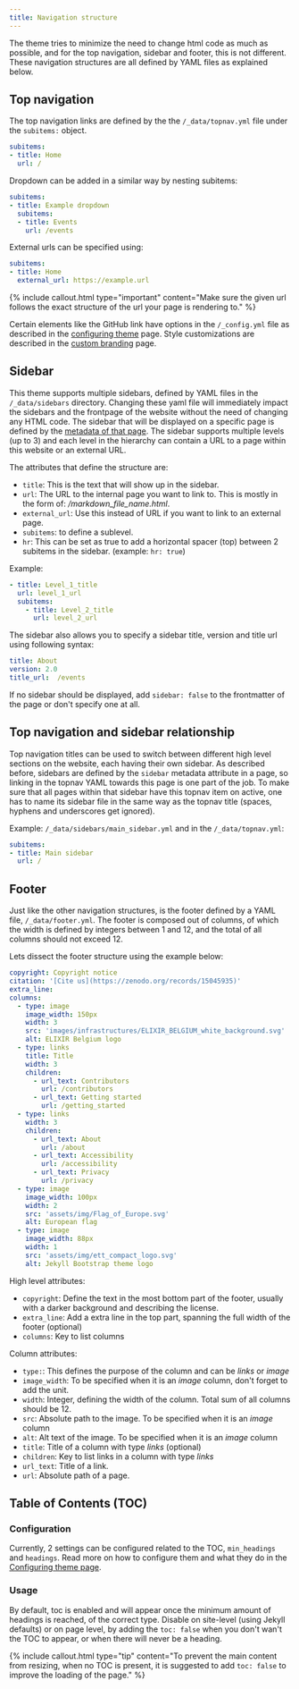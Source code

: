 ```yaml
---
title: Navigation structure
---
```


The theme tries to minimize the need to change html code as much as possible, and for the top navigation, sidebar and footer, this is not different. These navigation structures are all defined by YAML files as  explained below.

## Top navigation

The top navigation links are defined by the the `/_data/topnav.yml` file under the `subitems:` object. 
```yml
subitems:
- title: Home
  url: /
```

Dropdown can be added in a similar way by nesting subitems:

```yml
subitems:
- title: Example dropdown
  subitems:
  - title: Events
    url: /events
```

External urls can be specified using:

```yml
subitems:
- title: Home
  external_url: https://example.url
```

{% include callout.html type="important" content="Make sure the given url follows the exact structure of the url your page is rendering to." %}

Certain elements like the GitHub link have options in the `/_config.yml` file as described in the [configuring theme](configuring_theme) page. Style customizations are described in the [custom branding](custom_branding#branding-in-the-top-navigation) page.

## Sidebar

This theme supports multiple sidebars, defined by YAML files in the `/_data/sidebars` directory. Changing these yaml file will immediately impact the sidebars and the frontpage of the website without the need of changing any HTML code. The sidebar that will be displayed on a specific page is defined by the [metadata of that page](page_mechanics). The sidebar supports multiple levels (up to 3) and each level in the hierarchy can contain a URL to a page within this website or an external URL.

The attributes that define the structure are:
- `title`: This is the text that will show up in the sidebar.
- `url`: The URL to the internal page you want to link to. This is mostly in the form of: */markdown_file_name.html*.
- `external_url`: Use this instead of URL if you want to link to an external page.
- `subitems`: to define a sublevel.
- `hr`: This can be set as true to add a horizontal spacer (top) between 2 subitems in the sidebar. (example: `hr: true`)

Example:

```yaml
- title: Level_1_title
  url: level_1_url
  subitems:
    - title: Level_2_title
      url: level_2_url
```

The sidebar also allows you to specify a sidebar title, version and title url using following syntax:


```yml
title: About
version: 2.0
title_url:  /events
```

If no sidebar should be displayed, add `sidebar: false` to the frontmatter of the page or don't specify one at all.

## Top navigation and sidebar relationship

Top navigation titles can be used to switch between different high level sections on the website, each having their own sidebar. As described before, sidebars are defined by the `sidebar` metadata attribute in a page, so linking in the topnav YAML towards this page is one part of the job. To make sure that all pages within that sidebar have this topnav item on active, one has to name its sidebar file in the same way as the topnav title (spaces, hyphens and underscores get ignored). 

Example: `/_data/sidebars/main_sidebar.yml` and in the `/_data/topnav.yml`:

```yml
subitems:
- title: Main sidebar
  url: /
```

## Footer

Just like the other navigation structures, is the footer defined by a YAML file, `/_data/footer.yml`.
The footer is composed out of columns, of which the width is defined by integers between 1 and 12, and the total of all columns should not exceed 12.


Lets dissect the footer structure using the example below: 

```yml
copyright: Copyright notice
citation: '[Cite us](https://zenodo.org/records/15045935)'
extra_line: 
columns:
  - type: image
    image_width: 150px
    width: 3
    src: 'images/infrastructures/ELIXIR_BELGIUM_white_background.svg'
    alt: ELIXIR Belgium logo
  - type: links
    title: Title
    width: 3
    children: 
      - url_text: Contributors
        url: /contributors
      - url_text: Getting started
        url: /getting_started
  - type: links
    width: 3
    children: 
      - url_text: About
        url: /about
      - url_text: Accessibility
        url: /accessibility
      - url_text: Privacy
        url: /privacy
  - type: image
    image_width: 100px
    width: 2
    src: 'assets/img/Flag_of_Europe.svg'
    alt: European flag
  - type: image
    image_width: 88px
    width: 1
    src: 'assets/img/ett_compact_logo.svg'
    alt: Jekyll Bootstrap theme logo
```

High level attributes:

* `copyright`: Define the text in the most bottom part of the footer, usually with a darker background and describing the license.
* `extra_line`: Add a extra line in the top part, spanning the full width of the footer (optional)
* `columns`: Key to list columns

Column attributes:

* `type:`: This defines the purpose of the column and can be *links* or *image*
* `image_width`: To be specified when it is an *image* column, don't forget to add the unit.
* `width`: Integer, defining the width of the column. Total sum of all columns should be 12.
* `src`: Absolute path to the image. To be specified when it is an *image* column
* `alt`: Alt text of the image. To be specified when it is an *image* column
* `title`: Title of a column with type *links* (optional)
* `children`: Key to list links in a column with type *links*
* `url_text`: Title of a link.
* `url`: Absolute path of a page.

## Table of Contents (TOC)

### Configuration


Currently, 2 settings can be configured related to the TOC, `min_headings` and `headings`. Read more on how to configure them and what they do in the [Configuring theme page](configuring_theme).

### Usage

By default, toc is enabled and will appear once the minimum amount of headings is reached, of the correct type. Disable on site-level (using Jekyll defaults) or on page level, by adding the `toc: false` when you don't wan't the TOC to appear, or when there will never be a heading. 


{% include callout.html type="tip" content="To prevent the main content from resizing, when no TOC is present, it is suggested to add `toc: false` to improve the loading of the page." %}
